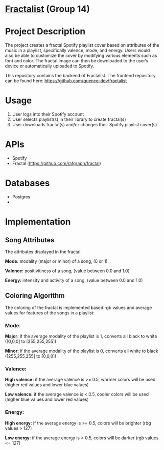 # [Fractalist](https://quence-dev.github.io/fractalist) (Group 14)

# Project Description

The project creates a fractal Spotify playlist cover based on attributes of the music in a playlist, specifically valence, mode, and energy. Users would also be able to customize the cover by modifying various elements such as font and color. The fractal image can then be downloaded to the user’s device or automatically uploaded to Spotify.

This repository contains the backend of Fractalist. The frontend repository can be found here: https://github.com/quence-dev/fractalist 

# Usage
1. User logs into their Spotify account
2. User selects playlist(s) in their library to create fractal(s)
3. User downloads fractal(s) and/or changes their Spotify playlist cover(s)


# APIs
* Spotify
* Fractal (https://github.com/rafgraph/fractal)

# Databases
* Postgres
* 

# Implementation




## Song Attributes
The attributes displayed in the fractal

**Mode:** modality (major or minor) of a song, (0 or 1)

**Valence:** positivitiness of a song, (value between 0.0 and 1.0)

**Energy:** intensity and activity of a song, (value between 0.0 and 1.0)


## Coloring Algorithm
The coloring of the fractal is implemented based rgb values and average values for features of the songs in a playlist:

### Mode:
**Major:** if the average modality of the playlist is 1, converts all black to white ([0,0,0] to [255,255,255])
  
**Minor:** if the average modality of the playlist is 0, converts all white to black ([255,255,255] to [0,0,0])
  
### Valence:  
**High valence:** if the average valence is >= 0.5, warmer colors will be used (higher red values and lower blue values)

**Low valence:** if the average valence is < 0.5, cooler colors will be used (higher blue values and lower red values)

### Energy:
**High energy:** if the average energy is >= 0.5, colors will be brighter (rbg values > 127)

**Low energy:** if the average energy is < 0.5, colors will be darker (rgb values <= 127)
  



